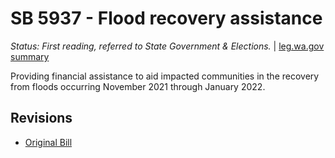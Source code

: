 # SB 5937 - Flood recovery assistance
*Status: First reading, referred to State Government & Elections.* | [leg.wa.gov summary](https://app.leg.wa.gov/billsummary?BillNumber=5937&Year=2021)

Providing financial assistance to aid impacted communities in the recovery from floods occurring November 2021 through January 2022.

## Revisions
* [Original Bill](1/)